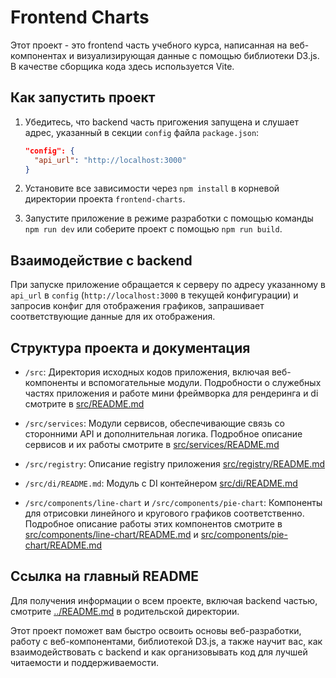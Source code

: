 # Frontend Charts

Этот проект - это frontend часть учебного курса, написанная на веб-компонентах и визуализирующая данные с помощью библиотеки D3.js. В качестве сборщика кода здесь используется Vite.

## Как запустить проект

1. Убедитесь, что backend часть пригожения запущена и слушает адрес, указанный в секции `config` файла `package.json`:

    ```json
    "config": {
      "api_url": "http://localhost:3000"
    }
    ```

2. Установите все зависимости через `npm install` в корневой директории проекта `frontend-charts`.
3. Запустите приложение в режиме разработки с помощью команды `npm run dev` или соберите проект с помощью `npm run build`.

## Взаимодействие с backend

При запуске приложение обращается к серверу по адресу указанному в `api_url` в `config` (`http://localhost:3000` в текущей конфигурации) и запросив конфиг для отображения графиков, запрашивает соответствующие данные для их отображения.

## Структура проекта и документация

- `/src`: Директория исходных кодов приложения, включая веб-компоненты и вспомогательные модули. Подробности о служебных частях приложения и работе мини фреймворка для рендеринга и di смотрите в [src/README.md](./src/README.md)

- `/src/services`: Модули сервисов, обеспечивающие связь со сторонними API и дополнительная логика. Подробное описание сервисов и их работы смотрите в [src/services/README.md](./src/services/README.md)
 
- `/src/registry`: Описание registry приложения [src/registry/README.md](./src/registry/README.md)

- `/src/di/README.md`: Модуль с DI контейнером [src/di/README.md](./src/di/README.md)

- `/src/components/line-chart` и `/src/components/pie-chart`: Компоненты для отрисовки линейного и кругового графиков соответственно. Подробное описание работы этих компонентов смотрите в [src/components/line-chart/README.md](./src/components/line-chart/README.md) и [src/components/pie-chart/README.md](./src/components/pie-chart/README.md)

## Ссылка на главный README

Для получения информации о всем проекте, включая backend частью, смотрите [../README.md](../README.md) в родительской директории.

Этот проект поможет вам быстро освоить основы веб-разработки, работу с веб-компонентами, библиотекой D3.js, а также научит вас, как взаимодействовать с backend и как организовывать код для лучшей читаемости и поддерживаемости.